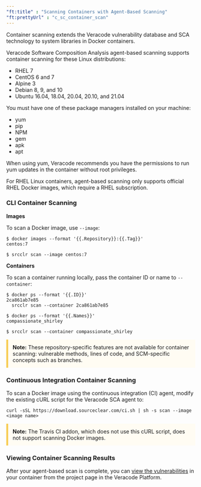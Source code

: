 ```yaml
---
"ft:title" : "Scanning Containers with Agent-Based Scanning"
"ft:prettyUrl" : "c_sc_container_scan"
---
```


Container scanning extends the Veracode vulnerability database and SCA technology to system libraries in Docker containers.

Veracode Software Composition Analysis agent-based scanning supports container scanning for these Linux distributions:

-   RHEL 7
-   CentOS 6 and 7
-   Alpine 3
-   Debian 8, 9, and 10
-   Ubuntu 16.04, 18.04, 20.04, 20.10, and 21.04

You must have one of these package managers installed on your machine:

-   yum
-   pip
-   NPM
-   gem
-   apk
-   apt

When using yum, Veracode recommends you have the permissions to run yum updates in the container without root privileges.

For RHEL Linux containers, agent-based scanning only supports official RHEL Docker images, which require a RHEL subscription.

### CLI Container Scanning

**Images**

To scan a Docker image, use `--image`:

```
$ docker images --format '{{.Repository}}:{{.Tag}}'
centos:7
 
$ srcclr scan --image centos:7
```

**Containers**

To scan a container running locally, pass the container ID or name to `--container`:

```
$ docker ps --format '{{.ID}}'
2ca861ab7e85
  srcclr scan --container 2ca861ab7e85 
 
$ docker ps --format '{{.Names}}'
compassionate_shirley
 
$ srcclr scan --container compassionate_shirley 
```

<p style="background-color:#FFFCF3; padding: 12px; border-left: 5px solid #F7CD55;">
<b>Note:</b> These repository-specific features are not available for container scanning: vulnerable methods, lines of code, and SCM-specific concepts such as branches.
</p>

### Continuous Integration Container Scanning

To scan a Docker image using the continuous integration \(CI\) agent, modify the existing cURL script for the Veracode SCA agent to:

```
curl -sSL https://download.sourceclear.com/ci.sh | sh -s scan --image <image name>
```

<p style="background-color:#FFFCF3; padding: 12px; border-left: 5px solid #F7CD55;">
<b>Note:</b> The Travis CI addon, which does not use this cURL script, does not support scanning Docker images.
</p>

### Viewing Container Scanning Results

After your agent-based scan is complete, you can [view the vulnerabilities](https://docs.veracode.com/r/Viewing_Agent_Based_Scan_Results) in your container from the project page in the Veracode Platform.




